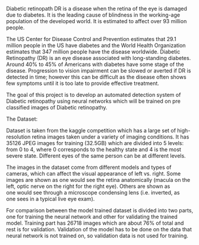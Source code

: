 Diabetic retinopath 
DR is a disease when the retina of the eye is damaged due to diabetes. It is
the leading cause of blindness in the working-age population of the developed
world. It is estimated to affect over 93 million people. 

The
US Center for Disease Control and Prevention estimates that 29.1 million people
in the US
have diabetes and the World Health Organization estimates that 347 million
people have the disease worldwide. Diabetic Retinopathy (DR) is an eye disease
associated with long-standing diabetes. Around 40% to 45% of Americans with
diabetes have some stage of the disease. Progression to vision impairment can
be slowed or averted if DR is detected in time; however this can be difficult
as the disease often shows few symptoms until it is too late to provide
effective treatment.

The
goal of this project is to develop an automated detection system of Diabetic
retinopathy using neural networks which will be trained on pre classified
images of Diabetic retinopathy.


The Dataset:

Dataset is taken from the kaggle competition
which has a large set of high-resolution retina images taken under a variety of
imaging conditions. It has 35126 JPEG images for training (32.5GB) which are
divided into 5 levels: from 0 to 4, where 0 corresponds to the healthy
state and 4 is the most severe state. Different eyes of the same person can be
at different levels.

The images in the dataset come from different
models and types of cameras, which can affect the visual appearance of left vs.
right. Some images are shown as one would see the retina anatomically
(macula on the left, optic nerve on the right for the right eye). Others are
shown as one would see through a microscope condensing lens (i.e.
inverted, as one sees in a typical live eye exam). 

For comparison between the model trained dataset
is divided into two parts, one for training the neural network and other for
validating the trained model. Training part has 26718 images which are about
76% of total and rest is for validation. Validation of the model has to be done
on the data that neural network is not trained on, so validation data is not
used for training.

